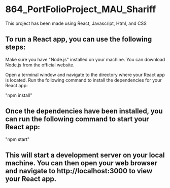 ﻿# 864_PortFolioProject_MAU_Shariff
This project has been made using React, Javascript, Html, and CSS

## To run a React app, you can use the following steps:
Make sure you have "Node.js" installed on your machine. You can download Node.js from the official website.

Open a terminal window and navigate to the directory where your React app is located.
Run the following command to install the dependencies for your React app:

"npm install"

## Once the dependencies have been installed, you can run the following command to start your React app:

"npm start"

## This will start a development server on your local machine. You can then open your web browser and navigate to http://localhost:3000 to view your React app.
